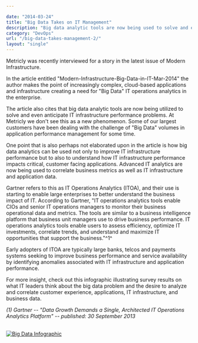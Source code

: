```yaml
---

date: "2014-03-24"
title: "Big Data Takes on IT Management"
description: "Big data analytic tools are now being used to solve and even anticipate IT infrastructure problems. At Metricly, we don’t see this as a new phenomenon."
category: "DevOps"
url: "/big-data-takes-management-2/"
layout: "single"
---
```

Metricly was recently interviewed for a story in the latest issue of Modern Infrastructure.

In the article entitled "Modern-Infrastructure-Big-Data-in-IT-Mar-2014" the author makes the point of increasingly complex, cloud-based applications and infrastructure creating a need for "Big Data" IT operations analytics in the enterprise.

The article also cites that big data analytic tools are now being utilized to solve and even anticipate IT infrastructure performance problems. At Metricly we don't see this as a new phenomenon. Some of our largest customers have been dealing with the challenge of "Big Data" volumes in application performance management for some time.

One point that is also perhaps not elaborated upon in the article is how big data analytics can be used not only to improve IT infrastructure performance but to also to understand how IT infrastructure performance impacts critical, customer facing applications. Advanced IT analytics are now being used to correlate business metrics as well as IT infrastructure and application data.

Gartner refers to this as IT Operations Analytics (ITOA), and their use is starting to enable large enterprises to better understand the business impact of IT. According to Gartner, "IT operations analytics tools enable CIOs and senior IT operations managers to monitor their business operational data and metrics. The tools are similar to a business intelligence platform that business unit managers use to drive business performance. IT operations analytics tools enable users to assess efficiency, optimize IT investments, correlate trends, and understand and maximize IT opportunities that support the business."^1^

Early adopters of ITOA are typically large banks, telcos and payments systems seeking to improve business performance and service availability by identifying anomalies associated with IT infrastructure and application performance.

For more insight, check out this infographic illustrating survey results on what IT leaders think about the big data problem and the desire to analyze and correlate customer experience, applications, IT infrastructure, and business data.

*(1) Gartner -- "Data Growth Demands a Single, Architected IT Operations Analytics Platform" -- published: 30 September 2013*

[\
![Big Data Infographic](https://s3-us-west-2.amazonaws.com/com-netuitive-app-usw2-public/wp-content/uploads/2016/03/infoGraphic-276x1024.jpg)](https://s3-us-west-2.amazonaws.com/com-netuitive-app-usw2-public/wp-content/uploads/2016/03/infoGraphic-276x1024.jpg)
